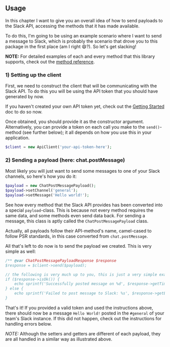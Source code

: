 ## Usage

In this chapter I want to give you an overall idea of how to send payloads to the Slack API, accessing the methods
that it has made available.

To do this, I'm going to be using an example scenario where I want to send a message to Slack, which is probably the
scenario that drove you to this package in the first place (am I right :smile:?). So let's get slacking!

**NOTE:** For detailed examples of each and every method that this library supports, check out the [method reference](methods/index.md).

### 1) Setting up the client

First, we need to construct the client that will be communicating with the Slack API. To do this you will be using the
API token that you should have generated by now.

If you haven't created your own API token yet, check out the [Getting Started](getting-started.md) doc to do so now.

Once obtained, you should provide it as the constructor argument. Alternatively, you can provide a token on each call you
make to the `send()`-method (see further below); it all depends on how you use this in your application.

```php
$client = new ApiClient('your-api-token-here');
```

### 2) Sending a payload (here: chat.postMessage)

Most likely you will just want to send some messages to one of your Slack channels, so here's how you do it:

```php
$payload = new ChatPostMessagePayload();
$payload->setChannel('general');
$payload->setMessage('Hello world!');
```

See how every method that the Slack API provides has been converted into a special `payload`-class. This is because not every
method requires the same data, and some methods even send data back. For sending a message, this class is aptly called the
`ChatPostMessagePayload` class.

Actually, all payloads follow their API-method's name, camel-cased to follow PSR standards,
in this case converted from `chat.postMessage`.

All that's left to do now is to send the payload we created. This is very simple as well:
```php
/** @var ChatPostMessagePayloadResponse $response
$response = $client->send($payload);

// the following is very much up to you, this is just a very simple example
if ($response->isOk()) {
    echo sprintf('Successfully posted message on %d', $response->getTimestamp());
} else {
    echo sprintf('Failed to post message to Slack: %s', $response->getErrorExplanation());
}
```

That's it! If you provided a valid token and used the instructions above, there should now be a message `Hello World!`
posted in the `#general` of your team's Slack instance. If this did not happen, check out the instructions for handling
errors below.

*NOTE:* Although the setters and getters are different of each payload, they are all handled in a similar way as illustrated above.
